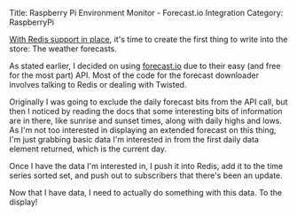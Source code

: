 Title: Raspberry Pi Environment Monitor - Forecast.io Integration 
Category: RaspberryPi

[With Redis support in place]({filename}raspberry-pi-enviornment-monitor-redis-and-twisted.md), it's
time to create the first thing to write into the store: The weather forecasts. 

As stated earlier, I decided on using [forecast.io](http://forecast.io) due to their easy (and free
for the most part) API. Most of the code for the forecast downloader involves talking to Redis or 
dealing with Twisted.

<script src="https://gist.github.com/msieker/0d6a1e8fc36858a19a12.js"></script>

Originally I was going to exclude the daily forecast bits from the API call, but then I noticed by
reading the docs that some interesting bits of information are in there, like sunrise and sunset times,
along with daily highs and lows. As I'm not too interested in displaying an extended forecast on this
thing, I'm just grabbing basic data I'm interested in from the first daily data element returned, which
is the current day.

Once I have the data I'm interested in, I push it into Redis, add it to the time series sorted set,
and push out to subscribers that there's been an update.

Now that I have data, I need to actually do something with this data. To the display!